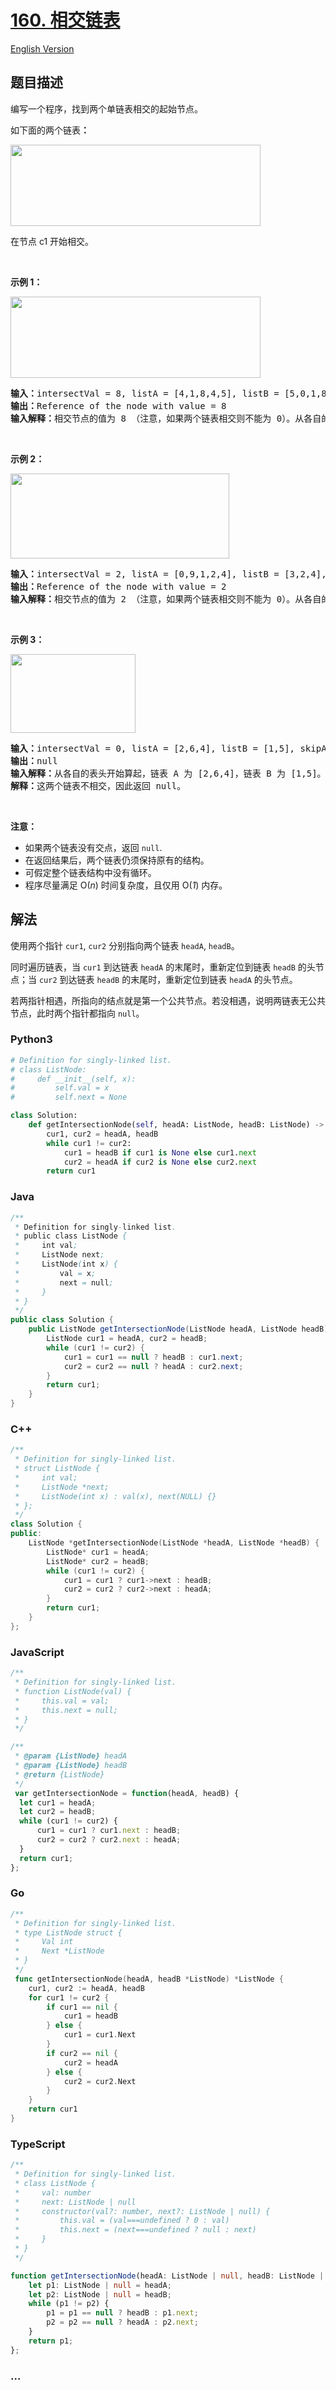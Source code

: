 # [160. 相交链表](https://leetcode-cn.com/problems/intersection-of-two-linked-lists)

[English Version](https://cdn.jsdelivr.net/gh/doocs/leetcode@main/solution/0100-0199/0160.Intersection%20of%20Two%20Linked%20Lists/README_EN.md)

## 题目描述

<!-- 这里写题目描述 -->

<p>编写一个程序，找到两个单链表相交的起始节点。</p>

<p>如下面的两个链表<strong>：</strong></p>

<p><a href="https://cdn.jsdelivr.net/gh/doocs/leetcode@main/solution/0100-0199/0160.Intersection%20of%20Two%20Linked%20Lists/images/160_statement.png" target="_blank"><img alt="" src="https://cdn.jsdelivr.net/gh/doocs/leetcode@main/solution/0100-0199/0160.Intersection%20of%20Two%20Linked%20Lists/images/160_statement.png" style="height: 130px; width: 400px;"></a></p>

<p>在节点 c1 开始相交。</p>

<p>&nbsp;</p>

<p><strong>示例 1：</strong></p>

<p><a href="https://cdn.jsdelivr.net/gh/doocs/leetcode@main/solution/0100-0199/0160.Intersection%20of%20Two%20Linked%20Lists/images/160_example_1.png" target="_blank"><img alt="" src="https://cdn.jsdelivr.net/gh/doocs/leetcode@main/solution/0100-0199/0160.Intersection%20of%20Two%20Linked%20Lists/images/160_example_1.png" style="height: 130px; width: 400px;"></a></p>

<pre><strong>输入：</strong>intersectVal = 8, listA = [4,1,8,4,5], listB = [5,0,1,8,4,5], skipA = 2, skipB = 3
<strong>输出：</strong>Reference of the node with value = 8
<strong>输入解释：</strong>相交节点的值为 8 （注意，如果两个链表相交则不能为 0）。从各自的表头开始算起，链表 A 为 [4,1,8,4,5]，链表 B 为 [5,0,1,8,4,5]。在 A 中，相交节点前有 2 个节点；在 B 中，相交节点前有 3 个节点。
</pre>

<p>&nbsp;</p>

<p><strong>示例&nbsp;2：</strong></p>

<p><a href="https://cdn.jsdelivr.net/gh/doocs/leetcode@main/solution/0100-0199/0160.Intersection%20of%20Two%20Linked%20Lists/images/160_example_2.png" target="_blank"><img alt="" src="https://cdn.jsdelivr.net/gh/doocs/leetcode@main/solution/0100-0199/0160.Intersection%20of%20Two%20Linked%20Lists/images/160_example_2.png" style="height: 136px; width: 350px;"></a></p>

<pre><strong>输入：</strong>intersectVal&nbsp;= 2, listA = [0,9,1,2,4], listB = [3,2,4], skipA = 3, skipB = 1
<strong>输出：</strong>Reference of the node with value = 2
<strong>输入解释：</strong>相交节点的值为 2 （注意，如果两个链表相交则不能为 0）。从各自的表头开始算起，链表 A 为 [0,9,1,2,4]，链表 B 为 [3,2,4]。在 A 中，相交节点前有 3 个节点；在 B 中，相交节点前有 1 个节点。
</pre>

<p>&nbsp;</p>

<p><strong>示例&nbsp;3：</strong></p>

<p><a href="https://cdn.jsdelivr.net/gh/doocs/leetcode@main/solution/0100-0199/0160.Intersection%20of%20Two%20Linked%20Lists/images/160_example_3.png" target="_blank"><img alt="" src="https://cdn.jsdelivr.net/gh/doocs/leetcode@main/solution/0100-0199/0160.Intersection%20of%20Two%20Linked%20Lists/images/160_example_3.png" style="height: 126px; width: 200px;"></a></p>

<pre><strong>输入：</strong>intersectVal = 0, listA = [2,6,4], listB = [1,5], skipA = 3, skipB = 2
<strong>输出：</strong>null
<strong>输入解释：</strong>从各自的表头开始算起，链表 A 为 [2,6,4]，链表 B 为 [1,5]。由于这两个链表不相交，所以 intersectVal 必须为 0，而 skipA 和 skipB 可以是任意值。
<strong>解释：</strong>这两个链表不相交，因此返回 null。
</pre>

<p>&nbsp;</p>

<p><strong>注意：</strong></p>

<ul>
	<li>如果两个链表没有交点，返回 <code>null</code>.</li>
	<li>在返回结果后，两个链表仍须保持原有的结构。</li>
	<li>可假定整个链表结构中没有循环。</li>
	<li>程序尽量满足 O(<em>n</em>) 时间复杂度，且仅用 O(<em>1</em>) 内存。</li>
</ul>


## 解法

<!-- 这里可写通用的实现逻辑 -->

使用两个指针 `cur1`, `cur2` 分别指向两个链表 `headA`, `headB`。

同时遍历链表，当 `cur1` 到达链表 `headA` 的末尾时，重新定位到链表 `headB` 的头节点；当 `cur2` 到达链表 `headB` 的末尾时，重新定位到链表 `headA` 的头节点。

若两指针相遇，所指向的结点就是第一个公共节点。若没相遇，说明两链表无公共节点，此时两个指针都指向 `null`。

<!-- tabs:start -->

### **Python3**

<!-- 这里可写当前语言的特殊实现逻辑 -->

```python
# Definition for singly-linked list.
# class ListNode:
#     def __init__(self, x):
#         self.val = x
#         self.next = None

class Solution:
    def getIntersectionNode(self, headA: ListNode, headB: ListNode) -> ListNode:
        cur1, cur2 = headA, headB
        while cur1 != cur2:
            cur1 = headB if cur1 is None else cur1.next
            cur2 = headA if cur2 is None else cur2.next
        return cur1
```

### **Java**

<!-- 这里可写当前语言的特殊实现逻辑 -->

```java
/**
 * Definition for singly-linked list.
 * public class ListNode {
 *     int val;
 *     ListNode next;
 *     ListNode(int x) {
 *         val = x;
 *         next = null;
 *     }
 * }
 */
public class Solution {
    public ListNode getIntersectionNode(ListNode headA, ListNode headB) {
        ListNode cur1 = headA, cur2 = headB;
        while (cur1 != cur2) {
            cur1 = cur1 == null ? headB : cur1.next;
            cur2 = cur2 == null ? headA : cur2.next;
        }
        return cur1;
    }
}
```

### **C++**

```cpp
/**
 * Definition for singly-linked list.
 * struct ListNode {
 *     int val;
 *     ListNode *next;
 *     ListNode(int x) : val(x), next(NULL) {}
 * };
 */
class Solution {
public:
    ListNode *getIntersectionNode(ListNode *headA, ListNode *headB) {
        ListNode* cur1 = headA;
        ListNode* cur2 = headB;
        while (cur1 != cur2) {
            cur1 = cur1 ? cur1->next : headB;
            cur2 = cur2 ? cur2->next : headA;
        }
        return cur1;
    }
};
```

### **JavaScript**

```js
/**
 * Definition for singly-linked list.
 * function ListNode(val) {
 *     this.val = val;
 *     this.next = null;
 * }
 */

/**
 * @param {ListNode} headA
 * @param {ListNode} headB
 * @return {ListNode}
 */
 var getIntersectionNode = function(headA, headB) {
  let cur1 = headA;
  let cur2 = headB;
  while (cur1 != cur2) {
      cur1 = cur1 ? cur1.next : headB;
      cur2 = cur2 ? cur2.next : headA;
  }
  return cur1;
};
```

### **Go**

```go
/**
 * Definition for singly-linked list.
 * type ListNode struct {
 *     Val int
 *     Next *ListNode
 * }
 */
 func getIntersectionNode(headA, headB *ListNode) *ListNode {
    cur1, cur2 := headA, headB
    for cur1 != cur2 {
        if cur1 == nil {
            cur1 = headB
        } else {
            cur1 = cur1.Next
        }
        if cur2 == nil {
            cur2 = headA
        } else {
            cur2 = cur2.Next
        }
    }
    return cur1
}
```

### **TypeScript**

```ts
/**
 * Definition for singly-linked list.
 * class ListNode {
 *     val: number
 *     next: ListNode | null
 *     constructor(val?: number, next?: ListNode | null) {
 *         this.val = (val===undefined ? 0 : val)
 *         this.next = (next===undefined ? null : next)
 *     }
 * }
 */

function getIntersectionNode(headA: ListNode | null, headB: ListNode | null): ListNode | null {
    let p1: ListNode | null = headA;
    let p2: ListNode | null = headB;
    while (p1 != p2) {
        p1 = p1 == null ? headB : p1.next;
        p2 = p2 == null ? headA : p2.next;
    }
    return p1;
};
```
### **...**

```

```

<!-- tabs:end -->
